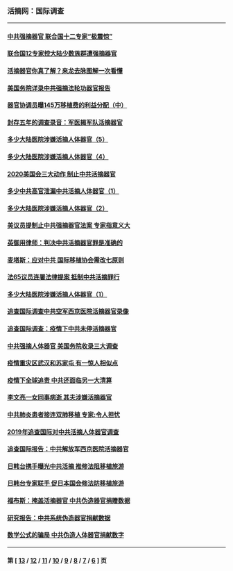 ### 活摘网：国际调查
---
#### [中共强摘器官 联合国十二专家“极震惊”](../../pages/nf5947/n13024313.md) 
#### [联合国12专家控大陆少数族群遭强摘器官](../../pages/nf5947/n13023877.md) 
#### [活摘器官你真了解？来龙去脉图解一次看懂](../../pages/nf5947/n13013820.md) 
#### [美国务院详录中共强摘法轮功器官报告](../../pages/nf5947/n12944519.md) 
#### [器官协调员曝145万移植费的利益分配（中）](../../pages/nf5947/n12894547.md) 
#### [封存五年的调查录音：军医揭军队活摘器官](../../pages/nf5947/n12798692.md) 
#### [多少大陆医院涉嫌活摘人体器官（5）](../../pages/nf5947/n12768383.md) 
#### [多少大陆医院涉嫌活摘人体器官（4）](../../pages/nf5947/n12664434.md) 
#### [2020美国会三大动作 制止中共活摘器官](../../pages/nf5947/n12682004.md) 
#### [多少中共高官泄漏中共活摘人体器官（1）](../../pages/nf5947/n12671234.md) 
#### [多少大陆医院涉嫌活摘人体器官（2）](../../pages/nf5947/n12655589.md) 
#### [美议员提制止中共强摘器官法案 专家指意义大](../../pages/nf5947/n12630561.md) 
#### [英御用律师：判决中共活摘器官罪是准确的](../../pages/nf5947/n12580740.md) 
#### [麦塔斯：应对中共 国际移植协会需改七原则](../../pages/nf5947/n12514711.md) 
#### [法65议员连署法律提案 抵制中共活摘罪行](../../pages/nf5947/n12437047.md) 
#### [多少大陆医院涉嫌活摘人体器官（1）](../../pages/nf5947/n12414284.md) 
#### [追查国际调查中共空军西京医院活摘器官录像](../../pages/nf5947/n12348837.md) 
#### [追查国际调查：疫情下中共未停活摘器官](../../pages/nf5947/n12273415.md) 
#### [中共强摘人体器官 美国务院收录三大调查](../../pages/nf5947/n12181488.md) 
#### [疫情重灾区武汉和苏家屯 有一惊人相似点](../../pages/nf5947/n12150824.md) 
#### [疫情下全球追责 中共还面临另一大清算](../../pages/nf5947/n12070397.md) 
#### [李文亮一女同事病逝 其夫涉嫌活摘器官](../../pages/nf5947/n11957882.md) 
#### [中共肺炎患者接连双肺移植 专家:令人担忧](../../pages/nf5947/n11945516.md) 
#### [2019年追查国际对中共活摘人体器官调查](../../pages/nf5947/n11917733.md) 
#### [追查国际报告：中共解放军西京医院活摘器官](../../pages/nf5947/n11838359.md) 
#### [日韩台携手曝光中共活摘 推修法阻移植旅游](../../pages/nf5947/n11712046.md) 
#### [日韩台专家联手 促日本国会修法防移植旅游](../../pages/nf5947/n11708887.md) 
#### [福布斯：掩盖活摘器官 中共伪造器官捐赠数据](../../pages/nf5947/n11669316.md) 
#### [研究报告：中共系统伪造器官捐献数据](../../pages/nf5947/n11665366.md) 
#### [数学公式的骗局 中共伪造人体器官捐献数字](../../pages/nf5947/n11657738.md) 

---
#### 第 [ [13](./13.md) / [12](./12.md) / [11](./11.md) / [10](./10.md) / [9](./9.md) / [8](./8.md) / [7](./7.md) / [6](./6.md) ] 页
